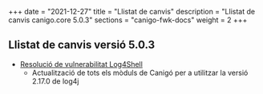 +++
date        = "2021-12-27"
title       = "Llistat de canvis"
description = "Llistat de canvis canigo.core 5.0.3"
sections    = "canigo-fwk-docs"
weight		= 2
+++

## Llistat de canvis versió 5.0.3

- [Resolució de vulnerabilitat Log4Shell](/noticies/2021-12-27-CAN-actualitzacio-canigo-3_4_9_3_6_3/)
   - Actualització de tots els mòduls de Canigó per a utilitzar la versió 2.17.0 de log4j
